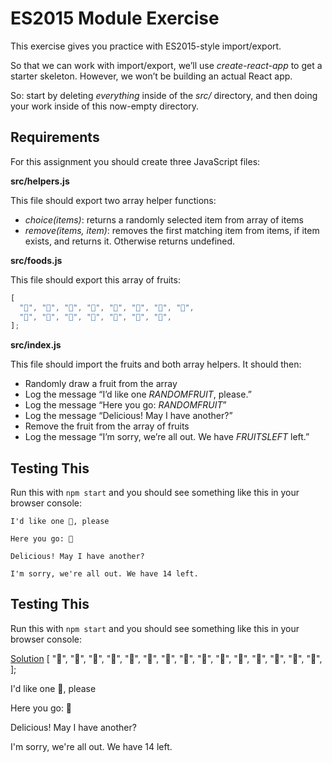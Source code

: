 # ****ES2015 Module Exercise****

This exercise gives you practice with ES2015-style import/export.

So that we can work with import/export, we’ll use *create-react-app* to get a starter skeleton. However, we won’t be building an actual React app.

So: start by deleting *everything* inside of the *src/* directory, and then doing your work inside of this now-empty directory.

## **Requirements**

For this assignment you should create three JavaScript files:

**src/helpers.js**

This file should export two array helper functions:

- *choice(items)*: returns a randomly selected item from array of items
- *remove(items, item)*: removes the first matching item from items, if item exists, and returns it. Otherwise returns undefined.

**src/foods.js**

This file should export this array of fruits:

```jsx
[
  "🍇", "🍈", "🍉", "🍊", "🍋", "🍌", "🍍", "🍎",
  "🍏", "🍐", "🍒", "🍓", "🥝", "🍅", "🥑",
];
```

**src/index.js**

This file should import the fruits and both array helpers. It should then:

- Randomly draw a fruit from the array
- Log the message “I’d like one *RANDOMFRUIT*, please.”
- Log the message “Here you go: *RANDOMFRUIT*”
- Log the message “Delicious! May I have another?”
- Remove the fruit from the array of fruits
- Log the message “I’m sorry, we’re all out. We have *FRUITSLEFT* left.”

## **Testing This**

Run this with `npm start` and you should see something like this in your browser console:

```
I'd like one 🍉, please

Here you go: 🍉

Delicious! May I have another?

I'm sorry, we're all out. We have 14 left.
```

## **Testing This**

Run this with `npm start` and you should see something like this in your browser console:

[Solution](https://lessons.springboard.com/Solution-4b18fb0bacd24796af979981aacd776d?pvs=21)
[
  "🍇", "🍈", "🍉", "🍊", "🍋", "🍌", "🍍", "🍎",
  "🍏", "🍐", "🍒", "🍓", "🥝", "🍅", "🥑",
];

I'd like one 🍉, please

Here you go: 🍉

Delicious! May I have another?

I'm sorry, we're all out. We have 14 left.